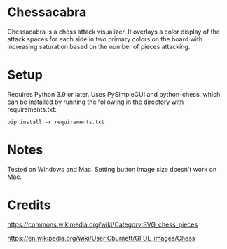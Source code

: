 # Chessacabra
Chessacabra is a chess attack visualizer. It overlays a color display of the attack spaces for each side in two primary colors on the board with increasing saturation based on the number of pieces attacking.

# Setup
Requires Python 3.9 or later. Uses PySimpleGUI and python-chess, which can be installed by running the following in the directory with requirements.txt:
```
pip install -r requirements.txt
```

# Notes
Tested on Windows and Mac. Setting button image size doesn't work on Mac.

# Credits
https://commons.wikimedia.org/wiki/Category:SVG_chess_pieces

https://en.wikipedia.org/wiki/User:Cburnett/GFDL_images/Chess
